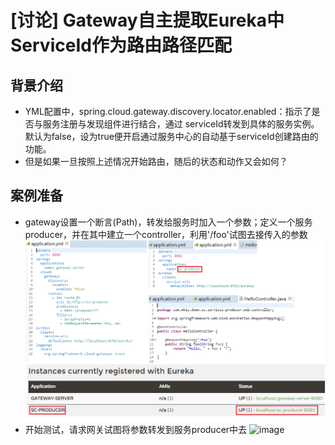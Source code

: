 # [讨论] Gateway自主提取Eureka中ServiceId作为路由路径匹配

## 背景介绍
- YML配置中，spring.cloud.gateway.discovery.locator.enabled：指示了是否与服务注册与发现组件进行结合，通过 serviceId转发到具体的服务实例。默认为false，设为true便开启通过服务中心的自动基于serviceId创建路由的功能。
- 但是如果一旦按照上述情况开始路由，随后的状态和动作又会如何？

## 案例准备
- gateway设置一个断言(Path)，转发给服务时加入一个参数；定义一个服务producer，并在其中建立一个controller，利用'/foo'试图去接传入的参数
![image](https://github.com/skymarlio82/spring-cloud-topic01/blob/master/screens/img01.png)
- 开始测试，请求网关试图将参数转发到服务producer中去
![image](https://github.com/skymarlio82/spring-cloud-topic01/blob/master/screens/img021.png)